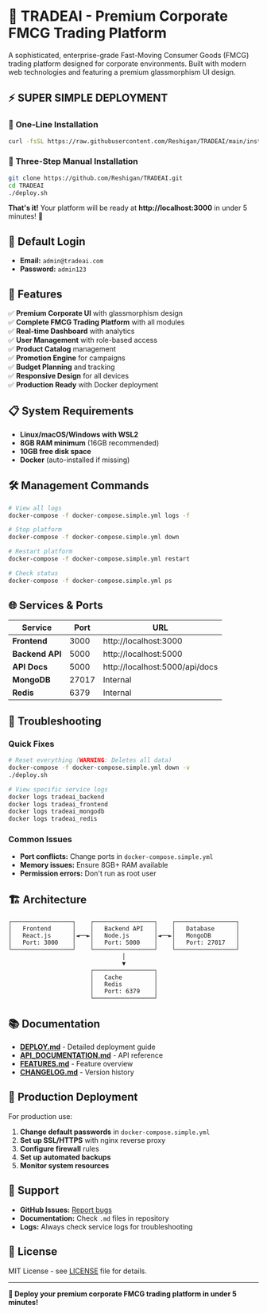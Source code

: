 # 🚀 TRADEAI - Premium Corporate FMCG Trading Platform

A sophisticated, enterprise-grade Fast-Moving Consumer Goods (FMCG) trading platform designed for corporate environments. Built with modern web technologies and featuring a premium glassmorphism UI design.

## ⚡ **SUPER SIMPLE DEPLOYMENT** 

### 🎯 **One-Line Installation**
```bash
curl -fsSL https://raw.githubusercontent.com/Reshigan/TRADEAI/main/install.sh | bash
```

### 🎯 **Three-Step Manual Installation**
```bash
git clone https://github.com/Reshigan/TRADEAI.git
cd TRADEAI
./deploy.sh
```

**That's it!** Your platform will be ready at **http://localhost:3000** in under 5 minutes! 🎉

## 🔐 **Default Login**
- **Email:** `admin@tradeai.com`
- **Password:** `admin123`

## 🌟 **Features**

✅ **Premium Corporate UI** with glassmorphism design  
✅ **Complete FMCG Trading Platform** with all modules  
✅ **Real-time Dashboard** with analytics  
✅ **User Management** with role-based access  
✅ **Product Catalog** management  
✅ **Promotion Engine** for campaigns  
✅ **Budget Planning** and tracking  
✅ **Responsive Design** for all devices  
✅ **Production Ready** with Docker deployment  

## 📋 **System Requirements**

- **Linux/macOS/Windows with WSL2**
- **8GB RAM minimum** (16GB recommended)
- **10GB free disk space**
- **Docker** (auto-installed if missing)

## 🛠️ **Management Commands**

```bash
# View all logs
docker-compose -f docker-compose.simple.yml logs -f

# Stop platform
docker-compose -f docker-compose.simple.yml down

# Restart platform  
docker-compose -f docker-compose.simple.yml restart

# Check status
docker-compose -f docker-compose.simple.yml ps
```

## 🌐 **Services & Ports**

| Service | Port | URL |
|---------|------|-----|
| **Frontend** | 3000 | http://localhost:3000 |
| **Backend API** | 5000 | http://localhost:5000 |
| **API Docs** | 5000 | http://localhost:5000/api/docs |
| **MongoDB** | 27017 | Internal |
| **Redis** | 6379 | Internal |

## 🔧 **Troubleshooting**

### Quick Fixes
```bash
# Reset everything (WARNING: Deletes all data)
docker-compose -f docker-compose.simple.yml down -v
./deploy.sh

# View specific service logs
docker logs tradeai_backend
docker logs tradeai_frontend
docker logs tradeai_mongodb
docker logs tradeai_redis
```

### Common Issues
- **Port conflicts:** Change ports in `docker-compose.simple.yml`
- **Memory issues:** Ensure 8GB+ RAM available
- **Permission errors:** Don't run as root user

## 🏗️ **Architecture**

```
┌─────────────────┐    ┌─────────────────┐    ┌─────────────────┐
│   Frontend      │    │   Backend API   │    │   Database      │
│   React.js      │◄──►│   Node.js       │◄──►│   MongoDB       │
│   Port: 3000    │    │   Port: 5000    │    │   Port: 27017   │
└─────────────────┘    └─────────────────┘    └─────────────────┘
                                │
                                ▼
                       ┌─────────────────┐
                       │   Cache         │
                       │   Redis         │
                       │   Port: 6379    │
                       └─────────────────┘
```

## 📚 **Documentation**

- **[DEPLOY.md](DEPLOY.md)** - Detailed deployment guide
- **[API_DOCUMENTATION.md](API_DOCUMENTATION.md)** - API reference
- **[FEATURES.md](FEATURES.md)** - Feature overview
- **[CHANGELOG.md](CHANGELOG.md)** - Version history

## 🚀 **Production Deployment**

For production use:

1. **Change default passwords** in `docker-compose.simple.yml`
2. **Set up SSL/HTTPS** with nginx reverse proxy
3. **Configure firewall** rules
4. **Set up automated backups**
5. **Monitor system resources**

## 🤝 **Support**

- **GitHub Issues:** [Report bugs](https://github.com/Reshigan/TRADEAI/issues)
- **Documentation:** Check `.md` files in repository
- **Logs:** Always check service logs for troubleshooting

## 📄 **License**

MIT License - see [LICENSE](LICENSE) file for details.

---

**🎯 Deploy your premium corporate FMCG trading platform in under 5 minutes!**